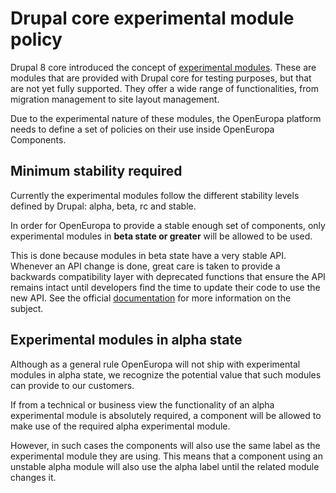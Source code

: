 # Drupal core experimental module policy

Drupal 8 core introduced the concept of [experimental modules][1].
These are modules that are provided with Drupal core for testing purposes, but that are not yet fully supported.
They offer a wide range of functionalities, from migration management
to site layout management.

Due to the experimental nature of these modules, the OpenEuropa platform
needs to define a set of policies on their use inside OpenEuropa Components.

## Minimum stability required

Currently the experimental modules follow the different stability levels defined by Drupal:
alpha, beta, rc and stable.

In order for OpenEuropa to provide a stable enough set of components, only experimental modules
in **beta state or greater** will be allowed to be used.

This is done because modules in beta state have a very stable API.
Whenever an API change is done, great care is taken to provide a backwards compatibility layer
with deprecated functions that ensure the API remains intact
until developers find the time to update their code to use the new API.
See the official [documentation][2] for more information on the subject.

## Experimental modules in alpha state

Although as a general rule OpenEuropa will not ship with experimental modules in alpha state,
we recognize the potential value that such modules can provide to our customers.

If from a technical or business view the functionality of an alpha experimental module is absolutely required,
a component will be allowed to make use of the required alpha experimental module. 

However, in such cases the components will also use the same label as the experimental module they are using.
This means that a component using an unstable alpha module will also use the alpha label until the related module
changes it.

[1]: https://www.drupal.org/core/experimental
[2]: https://www.drupal.org/core/d8-allowed-changes#beta